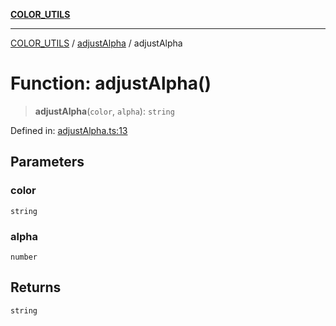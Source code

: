[**COLOR_UTILS**](../../README.md)

***

[COLOR_UTILS](../../README.md) / [adjustAlpha](../README.md) / adjustAlpha

# Function: adjustAlpha()

> **adjustAlpha**(`color`, `alpha`): `string`

Defined in: [adjustAlpha.ts:13](https://github.com/dailker/everyutil/blob/8ebd741383aff061deffff96bf58a9059d1b9944/src/color/adjustAlpha.ts#L13)

## Parameters

### color

`string`

### alpha

`number`

## Returns

`string`
